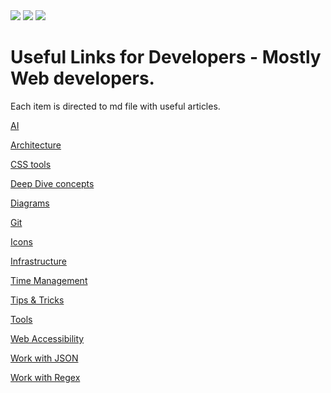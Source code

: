 <div>
  <img src="https://img.shields.io/github/stars/Yaronglp/Developers-knowledge?style=flat-square" />
  <img src="https://img.shields.io/github/last-commit/Yaronglp/Developers-knowledge?style=flat-square" />
  <img src="https://img.shields.io/github/contributors/Yaronglp/Developers-knowledge?style=flat-square" />
</div>

# Useful Links for Developers - Mostly Web developers.

Each item is directed to md file with useful articles.

[AI](AI.md)

[Architecture](Architecture.md)

[CSS tools](CSS.md)

[Deep Dive concepts](DeepDiveConcepts.md)

[Diagrams](Diagrams.md)

[Git](Git.md)

[Icons](Icons.md)

[Infrastructure](Infrastructure.md)

[Time Management](TimeManagement.md)

[Tips & Tricks](TipsTricks.md)

[Tools](Tools.md)

[Web Accessibility](WebAccessibility.md)

[Work with JSON](JSON.md)

[Work with Regex](REGEX.md)
